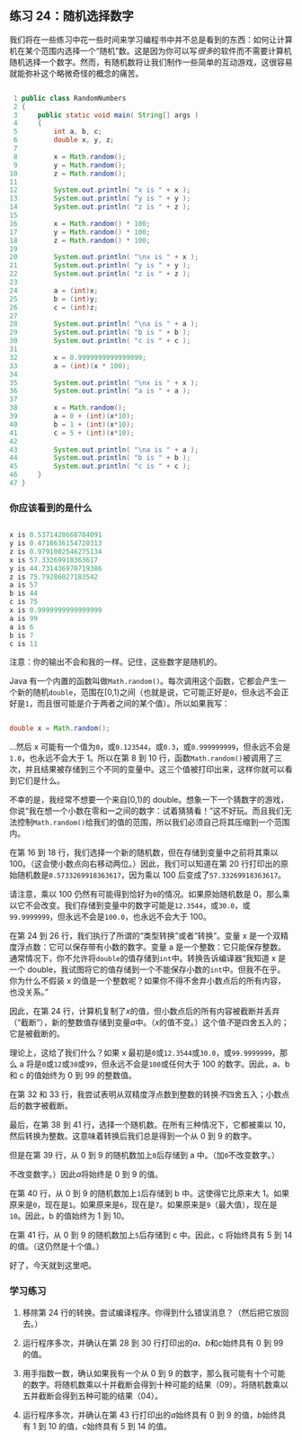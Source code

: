 ## 练习 24：随机选择数字

我们将在一些练习中花一些时间来学习编程书中并不总是看到的东西：如何让计算机在某个范围内选择一个“随机”数。这是因为你可以写*很多*的软件而不需要计算机随机选择一个数字。然而，有随机数将让我们制作一些简单的互动游戏，这很容易就能弥补这个略微奇怪的概念的痛苦。

```java

 1 public class RandomNumbers
 2 {
 3     public static void main( String[] args )
 4     {
 5         int a, b, c;
 6         double x, y, z;
 7 
 8         x = Math.random();
 9         y = Math.random();
10         z = Math.random();
11 
12         System.out.println( "x is " + x );
13         System.out.println( "y is " + y );
14         System.out.println( "z is " + z );
15 
16         x = Math.random() * 100;
17         y = Math.random() * 100;
18         z = Math.random() * 100;
19 
20         System.out.println( "\nx is " + x );
21         System.out.println( "y is " + y );
22         System.out.println( "z is " + z );
23 
24         a = (int)x;
25         b = (int)y;
26         c = (int)z;
27 
28         System.out.println( "\na is " + a );
29         System.out.println( "b is " + b );
30         System.out.println( "c is " + c );
31 
32         x = 0.9999999999999999;
33         a = (int)(x * 100);
34 
35         System.out.println( "\nx is " + x );
36         System.out.println( "a is " + a );
37 
38         x = Math.random();
39         a = 0 + (int)(x*10);
40         b = 1 + (int)(x*10);
41         c = 5 + (int)(x*10);
42 
43         System.out.println( "\na is " + a );
44         System.out.println( "b is " + b );
45         System.out.println( "c is " + c );
46     }
47 }
```



### 你应该看到的是什么

```java

x is 0.5371428668784091
y is 0.4716636154720313
z is 0.9791002546275134
x is 57.33269918363617
y is 44.731436970719386
z is 75.79286027183542
a is 57
b is 44
c is 75
x is 0.9999999999999999
a is 99
a is 6
b is 7
c is 11

```


注意：你的输出不会和我的一样。记住，这些数字是随机的。

Java 有一个内置的函数叫做`Math.random()`。每次调用这个函数，它都会产生一个新的随机`double`，范围在[0,1)之间（也就是说，它可能正好是`0`，但永远不会正好是`1`，而且很可能是介于两者之间的某个值）。所以如果我写：

```java

double x = Math.random();
```

...然后 x 可能有一个值为`0`，或`0.123544`，或`0.3`，或`0.999999999`，但永远不会是`1.0`，也永远不会大于 1。所以在第 8 到 10 行，函数`Math.random()`被调用了三次，并且结果被存储到三个不同的变量中。这三个值被打印出来，这样你就可以看到它们是什么。

不幸的是，我经常不想要一个来自[0,1)的 double。想象一下一个猜数字的游戏，你说“我在想一个小数在零和一之间的数字：试着猜猜看！”这不好玩。而且我们无法控制`Math.random()`给我们的值的范围，所以我们必须自己将其压缩到一个范围内。

在第 16 到 18 行，我们选择一个新的随机数，但在存储到变量中之前将其乘以 100。（这会使小数点向右移动两位。）因此，我们可以知道在第 20 行打印出的原始随机数是`0.5733269918363617`，因为乘以 100 后变成了`57.33269918363617`。

请注意，乘以 100 仍然有可能得到恰好为`0`的情况。如果原始随机数是 0，那么乘以它不会改变。我们存储到变量中的数字可能是`12.3544`，或`30.0`，或`99.9999999`，但永远不会是`100.0`，也永远不会大于 100。

在第 24 到 26 行，我们执行了所谓的“类型转换”或者“转换”。变量 x 是一个双精度浮点数：它可以保存带有小数的数字。变量 a 是一个整数：它只能保存整数。通常情况下，你不允许将`double`的值存储到`int`中。转换告诉编译器“我知道 x 是一个 double，我试图将它的值存储到一个不能保存小数的`int`中。但我不在乎。你为什么不假装 x 的值是一个整数呢？如果你不得不舍弃小数点后的所有内容，也没关系。”

因此，在第 24 行，计算机复制了*x*的值，但小数点后的所有内容被截断并丢弃（“截断”），新的整数值存储到变量*a*中。（*x*的值不变。）这个值*不*是四舍五入的；它是被截断的。

理论上，这给了我们什么？如果 x 最初是`0`或`12.3544`或`30.0`，或`99.9999999`，那么 a 将是`0`或`12`或`30`或`99`，但永远不会是`100`或任何大于 100 的数字。因此，a、b 和 c 的值始终为 0 到 99 的整数值。

在第 32 和 33 行，我尝试表明从双精度浮点数到整数的转换*不*四舍五入；小数点后的数字被截断。

最后，在第 38 到 41 行，选择一个随机数。在所有三种情况下，它都被乘以 10，然后转换为整数。这意味着转换后我们总是得到一个从 0 到 9 的数字。

但是在第 39 行，从 0 到 9 的随机数加上`0`后存储到 a 中。（加`0`不改变数字。）

不改变数字。）因此*a*将始终是 0 到 9 的值。

在第 40 行，从 0 到 9 的随机数加上`1`后存储到 b 中。这使得它比原来大 1。如果原来是`0`，现在是`1`。如果原来是`6`，现在是`7`。如果原来是`9`（最大值），现在是`10`。因此，b 的值始终为 1 到 10。

在第 41 行，从 0 到 9 的随机数加上`5`后存储到 c 中。因此，c 将始终具有 5 到 14 的值。（这仍然是十个值。）

好了，今天就到这里吧。

### 学习练习

1.  移除第 24 行的转换。尝试编译程序。你得到什么错误消息？（然后把它放回去。）

1.  运行程序多次，并确认在第 28 到 30 行打印出的*a*、*b*和*c*始终具有 0 到 99 的值。

1.  用手指数一数，确认如果我有一个从 0 到 9 的数字，那么我可能有十个可能的数字。将随机数乘以十并截断会得到十种可能的结果（0­9）。将随机数乘以五并截断会得到五种可能的结果（0­4）。

1.  运行程序多次，并确认在第 43 行打印出的*a*始终具有 0 到 9 的值，*b*始终具有 1 到 10 的值，*c*始终具有 5 到 14 的值。

